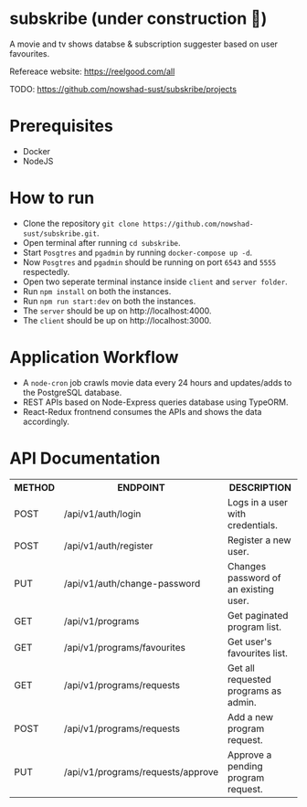 # subskribe (under construction :construction:)

A movie and tv shows databse & subscription suggester based on user favourites.

Refereace website: https://reelgood.com/all

TODO: https://github.com/nowshad-sust/subskribe/projects

# Prerequisites

- Docker
- NodeJS

# How to run

- Clone the repository `git clone https://github.com/nowshad-sust/subskribe.git`.
- Open terminal after running `cd subskribe`.
- Start `Posgtres` and `pgadmin` by running `docker-compose up -d`.
- Now `Posgtres` and `pgadmin` should be running on port `6543` and `5555` respectedly.
- Open two seperate terminal instance inside `client` and `server folder`.
- Run `npm install` on both the instances.
- Run `npm run start:dev` on both the instances.
- The `server` should be up on http://localhost:4000.
- The `client` should be up on http://localhost:3000.

# Application Workflow
- A `node-cron` job crawls movie data every 24 hours and updates/adds to the PostgreSQL database.
- REST APIs based on Node-Express queries database using TypeORM.
- React-Redux frontnend consumes the APIs and shows the data accordingly.

# API Documentation

<table>
  <tr>
    <th>METHOD</th>
    <th>ENDPOINT</th>
    <th>DESCRIPTION</th>
  </tr>
  <tr>
    <td>POST</td>
    <td>/api/v1/auth/login</td>
    <td>Logs in a user with credentials.</td>
  </tr>
  <tr>
    <td>POST</td>
    <td>/api/v1/auth/register</td>
    <td>Register a new user.</td>
  </tr>
  <tr>
    <td>PUT</td>
    <td>/api/v1/auth/change-password</td>
    <td>Changes password of an existing user.</td>
  </tr>
  <tr>
    <td>GET</td>
    <td>/api/v1/programs</td>
    <td>Get paginated program list.</td>
  </tr>
  <tr>
    <td>GET</td>
    <td>/api/v1/programs/favourites</td>
    <td>Get user's favourites list.</td>
  </tr>
  <tr>
    <td>GET</td>
    <td>/api/v1/programs/requests</td>
    <td>Get all requested programs as admin.</td>
  </tr>
  <tr>
    <td>POST</td>
    <td>/api/v1/programs/requests</td>
    <td>Add a new program request.</td>
  </tr>
  <tr>
    <td>PUT</td>
    <td>/api/v1/programs/requests/approve</td>
    <td>Approve a pending program request.</td>
  </tr>
</table>
